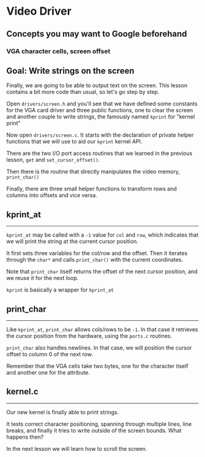 # Video Driver

## Concepts you may want to Google beforehand

### VGA character cells, screen offset

## Goal: Write strings on the screen

Finally, we are going to be able to output text on the screen. This lesson contains
a bit more code than usual, so let's go step by step.

Open `drivers/screen.h` and you'll see that we have defined some constants for the VGA
card driver and three public functions, one to clear the screen and another couple
to write strings, the famously named `kprint` for "kernel print"

Now open `drivers/screen.c`. It starts with the declaration of private helper functions
that we will use to aid our `kprint` kernel API.

There are the two I/O port access routines that we learned in the previous lesson,
`get` and `set_cursor_offset()`.

Then there is the routine that directly manipulates the video memory, `print_char()`

Finally, there are three small helper functions to transform rows and columns into offsets
and vice versa.

## kprint_at

---

`kprint_at` may be called with a `-1` value for `col` and `row`, which indicates that
we will print the string at the current cursor position.

It first sets three variables for the col/row and the offset. Then it iterates through
the `char*` and calls `print_char()` with the current coordinates.

Note that `print_char` itself returns the offset of the next cursor position, and we reuse
it for the next loop.

`kprint` is basically a wrapper for `kprint_at`

## print_char

---

Like `kprint_at`, `print_char` allows cols/rows to be `-1`. In that case it retrieves
the cursor position from the hardware, using the `ports.c` routines.

`print_char` also handles newlines. In that case, we will position the cursor offset
to column 0 of the next row.

Remember that the VGA cells take two bytes, one for the character itself and another one
for the attribute.

## kernel.c

---

Our new kernel is finally able to print strings.

It tests correct character positioning, spanning through multiple lines, line breaks,
and finally it tries to write outside of the screen bounds. What happens then?

In the next lesson we will learn how to scroll the screen.